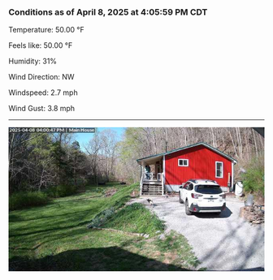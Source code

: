 ### Conditions as of April 8, 2025 at 4:05:59 PM CDT 

Temperature: 50.00 &deg;F

Feels like: 50.00 &deg;F

Humidity: 31%

Wind Direction: NW

Windspeed: 2.7 mph

Wind Gust: 3.8 mph

---

<img src="./images/latest.jpeg"/>

